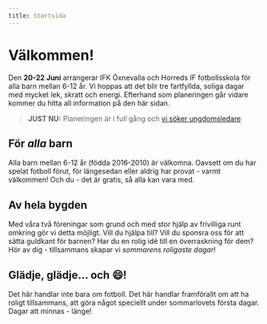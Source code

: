 ```yaml
---
title: Startsida
---
```


# Välkommen!

Den **20-22 Juni** arrangerar IFK Öxnevalla och Horreds IF fotbollsskola för alla barn mellan 6-12 år. Vi hoppas att det blir tre fartfyllda, soliga dagar med mycket lek, skratt och energi. Efterhand som planeringen går vidare kommer du hitta all information på den här sidan.

> **JUST NU:**
> Planeringen är i full gång och [vi söker ungdomsledare](ledare_sokes)

## För _alla_ barn
Alla barn mellan 6-12 år (födda 2016-2010) är välkomna. Oavsett om du har spelat fotboll förut, för längesedan eller aldrig har provat - varmt välkommen! Och du - det är gratis, så alla kan vara med.
        
## Av hela bygden
Med våra två föreningar som grund och med stor hjälp av frivilliga runt omkring gör vi detta möjligt. Vill du hjälpa till? Vill du sponsra oss för att sätta guldkant för barnen? Har du en rolig idé till en överraskning för dem? Hör av dig - tillsammans skapar vi _sommarens roligaste dagar_!
        
## Glädje, glädje... och :smile:!
Det här handlar inte bara om fotboll. Det här handlar framförallt om att ha roligt tillsammans, att göra något speciellt under sommarlovets första dagar. Dagar att minnas - länge!
    